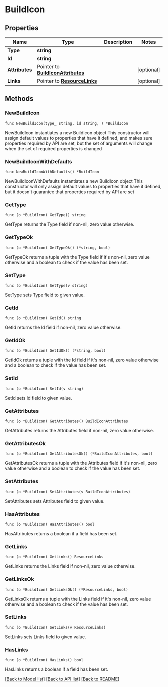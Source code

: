 # BuildIcon

## Properties

Name | Type | Description | Notes
------------ | ------------- | ------------- | -------------
**Type** | **string** |  | 
**Id** | **string** |  | 
**Attributes** | Pointer to [**BuildIconAttributes**](BuildIconAttributes.md) |  | [optional] 
**Links** | Pointer to [**ResourceLinks**](ResourceLinks.md) |  | [optional] 

## Methods

### NewBuildIcon

`func NewBuildIcon(type_ string, id string, ) *BuildIcon`

NewBuildIcon instantiates a new BuildIcon object
This constructor will assign default values to properties that have it defined,
and makes sure properties required by API are set, but the set of arguments
will change when the set of required properties is changed

### NewBuildIconWithDefaults

`func NewBuildIconWithDefaults() *BuildIcon`

NewBuildIconWithDefaults instantiates a new BuildIcon object
This constructor will only assign default values to properties that have it defined,
but it doesn't guarantee that properties required by API are set

### GetType

`func (o *BuildIcon) GetType() string`

GetType returns the Type field if non-nil, zero value otherwise.

### GetTypeOk

`func (o *BuildIcon) GetTypeOk() (*string, bool)`

GetTypeOk returns a tuple with the Type field if it's non-nil, zero value otherwise
and a boolean to check if the value has been set.

### SetType

`func (o *BuildIcon) SetType(v string)`

SetType sets Type field to given value.


### GetId

`func (o *BuildIcon) GetId() string`

GetId returns the Id field if non-nil, zero value otherwise.

### GetIdOk

`func (o *BuildIcon) GetIdOk() (*string, bool)`

GetIdOk returns a tuple with the Id field if it's non-nil, zero value otherwise
and a boolean to check if the value has been set.

### SetId

`func (o *BuildIcon) SetId(v string)`

SetId sets Id field to given value.


### GetAttributes

`func (o *BuildIcon) GetAttributes() BuildIconAttributes`

GetAttributes returns the Attributes field if non-nil, zero value otherwise.

### GetAttributesOk

`func (o *BuildIcon) GetAttributesOk() (*BuildIconAttributes, bool)`

GetAttributesOk returns a tuple with the Attributes field if it's non-nil, zero value otherwise
and a boolean to check if the value has been set.

### SetAttributes

`func (o *BuildIcon) SetAttributes(v BuildIconAttributes)`

SetAttributes sets Attributes field to given value.

### HasAttributes

`func (o *BuildIcon) HasAttributes() bool`

HasAttributes returns a boolean if a field has been set.

### GetLinks

`func (o *BuildIcon) GetLinks() ResourceLinks`

GetLinks returns the Links field if non-nil, zero value otherwise.

### GetLinksOk

`func (o *BuildIcon) GetLinksOk() (*ResourceLinks, bool)`

GetLinksOk returns a tuple with the Links field if it's non-nil, zero value otherwise
and a boolean to check if the value has been set.

### SetLinks

`func (o *BuildIcon) SetLinks(v ResourceLinks)`

SetLinks sets Links field to given value.

### HasLinks

`func (o *BuildIcon) HasLinks() bool`

HasLinks returns a boolean if a field has been set.


[[Back to Model list]](../README.md#documentation-for-models) [[Back to API list]](../README.md#documentation-for-api-endpoints) [[Back to README]](../README.md)


